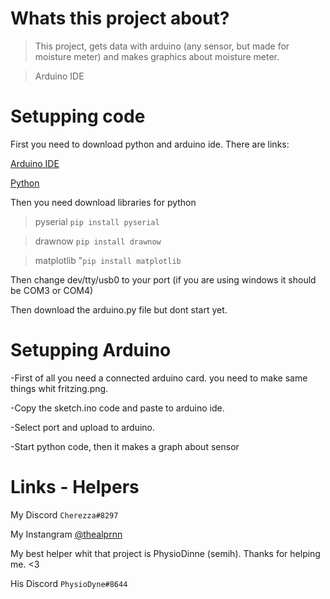 # Whats this project about?

>This project, gets data with arduino (any sensor, but made for moisture meter) and makes graphics about moisture meter.

>Arduino IDE 

# Setupping code

First you need to download python and arduino ide. 
There are links:

[Arduino IDE](https://www.arduino.cc/en/software)

[Python](https://www.python.org/downloads/)

Then you need download libraries for python

>pyserial
`pip install pyserial`

>drawnow
`pip install drawnow`

>matplotlib
"`pip install matplotlib`

Then change dev/tty/usb0 to your port 
(if you are using windows it should be COM3 or COM4)

Then download the arduino.py file but dont start yet.

# Setupping Arduino

-First of all you need a connected arduino card. you need to make same things whit fritzing.png.

-Copy the sketch.ino code and paste to arduino ide.

-Select port and upload to arduino.

-Start python code, then it makes a graph about sensor

# Links - Helpers

My Discord `Cherezza#8297`

My Instangram [@thealprnn](https://www.instagram.com/thealpernn/)



My best helper whit that project is PhysioDinne (semih). Thanks for helping me. <3

His Discord `PhysioDyne#8644`






